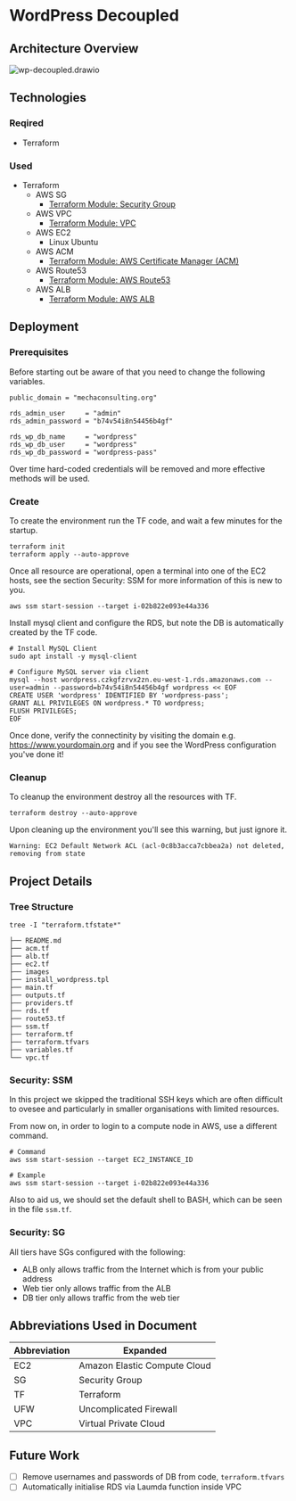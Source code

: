 # WordPress Decoupled

## Architecture Overview

![wp-decoupled.drawio](file:///Users/davaba/git-repos/portfolio-cloud-projects/aws-wordpress-decoupled/images/wp-decoupled.drawio.png)

## Technologies

### Reqired

- Terraform

### Used

- Terraform
  - AWS SG
    - [Terraform Module: Security Group](https://registry.terraform.io/modules/terraform-aws-modules/security-group/aws/latest)
  - AWS VPC
    - [Terraform Module: VPC](https://registry.terraform.io/modules/terraform-aws-modules/vpc/aws/latest)
  - AWS EC2
    - Linux Ubuntu
  - AWS ACM
    - [Terraform Module: AWS Certificate Manager (ACM)](https://registry.terraform.io/modules/terraform-aws-modules/acm/aws/latest)
  - AWS Route53
    - [Terraform Module: AWS Route53](https://registry.terraform.io/modules/terraform-aws-modules/route53/aws/latest)
  - AWS ALB
    - [Terraform Module: AWS ALB](https://registry.terraform.io/modules/terraform-aws-modules/alb/aws/latest)

## Deployment

### Prerequisites

Before starting out be aware of that you need to change the following variables.

```shell
public_domain = "mechaconsulting.org"

rds_admin_user     = "admin"
rds_admin_password = "b74v54i8n54456b4gf"

rds_wp_db_name     = "wordpress"
rds_wp_db_user     = "wordpress"
rds_wp_db_password = "wordpress-pass"
```

Over time hard-coded credentials will be removed and more effective methods will be used.

### Create

To create the environment run the TF code, and wait a few minutes for the startup.

```shell
terraform init
terraform apply --auto-approve
```

Once all resource are operational, open a terminal into one of the EC2 hosts, see the section Security: SSM for more information of this is new to you.

```shel
aws ssm start-session --target i-02b822e093e44a336
```

Install mysql client and configure the RDS, but note the DB is automatically created by the TF code.

```shell
# Install MySQL Client
sudo apt install -y mysql-client

# Configure MySQL server via client
mysql --host wordpress.czkgfzrvx2zn.eu-west-1.rds.amazonaws.com --user=admin --password=b74v54i8n54456b4gf wordpress << EOF
CREATE USER 'wordpress' IDENTIFIED BY 'wordpress-pass';
GRANT ALL PRIVILEGES ON wordpress.* TO wordpress;
FLUSH PRIVILEGES;
EOF
```

Once done, verify the connectinity by visiting the domain e.g. https://www.yourdomain.org and if you see the WordPress configuration you've done it!

### Cleanup

To cleanup the environment destroy all the resources with TF.

```shell
terraform destroy --auto-approve
```

Upon cleaning up the environment you'll see this warning, but just ignore it.

```shell
Warning: EC2 Default Network ACL (acl-0c8b3acca7cbbea2a) not deleted, removing from state
```

## Project Details

### Tree Structure

``````shell
tree -I "terraform.tfstate*"
``````

``````shell
├── README.md
├── acm.tf
├── alb.tf
├── ec2.tf
├── images
├── install_wordpress.tpl
├── main.tf
├── outputs.tf
├── providers.tf
├── rds.tf
├── route53.tf
├── ssm.tf
├── terraform.tf
├── terraform.tfvars
├── variables.tf
└── vpc.tf
``````

### Security: SSM

In this project we skipped the traditional SSH keys which are often difficult to ovesee and particularly in smaller organisations with limited resources.

From now on, in order to login to a compute node in AWS, use a different command.

```shell
# Command
aws ssm start-session --target EC2_INSTANCE_ID

# Example
aws ssm start-session --target i-02b822e093e44a336
```

Also to aid us, we should set the default shell to BASH, which can be seen in the file `ssm.tf`.

### Security: SG

All tiers have SGs configured with the following:

- ALB only allows traffic from the Internet which is from your public address
- Web tier only allows traffic from the ALB
- DB tier only allows traffic from the web tier

## Abbreviations Used in Document

| Abbreviation | Expanded                     |
| ------------ | ---------------------------- |
| EC2          | Amazon Elastic Compute Cloud |
| SG           | Security Group               |
| TF           | Terraform                    |
| UFW          | Uncomplicated Firewall       |
| VPC          | Virtual Private Cloud        |

## Future Work

- [ ] Remove usernames and passwords of DB from code, `terraform.tfvars`
- [ ] Automatically initialise RDS via Laumda function inside VPC
